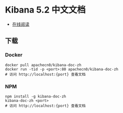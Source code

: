 # Kibana 5.2 中文文档

+   [在线阅读](https://kibana.apachecn.org)
## 下载

### Docker

```
docker pull apachecn0/kibana-doc-zh
docker run -tid -p <port>:80 apachecn0/kibana-doc-zh
# 访问 http://localhost:{port} 查看文档
```

### NPM

```
npm install -g kibana-doc-zh
kibana-doc-zh <port>
# 访问 http://localhost:{port} 查看文档
```
